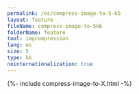 ```yaml
---
permalink: /es/compress-image-to-5-kb
layout: feature
fileName: compress-image-to-5kb
folderName: feature
tool: imgcompression
lang: es
size: 5
type: kb
nointernationalization: true
---
```

{%- include compress-image-to-X.html -%}       
